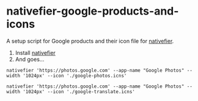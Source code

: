 # nativefier-google-products-and-icons
A setup script for Google products and their icon file for [nativefier](https://github.com/jiahaog/nativefier).


1. Install [nativefier](https://github.com/jiahaog/nativefier)
2. And goes...
```
nativefier 'https://photos.google.com' --app-name "Google Photos" --width '1024px' --icon './google-photos.icns'
```
```
nativefier 'https://photos.google.com' --app-name "Google Photos" --width '1024px' --icon './google-translate.icns'
```